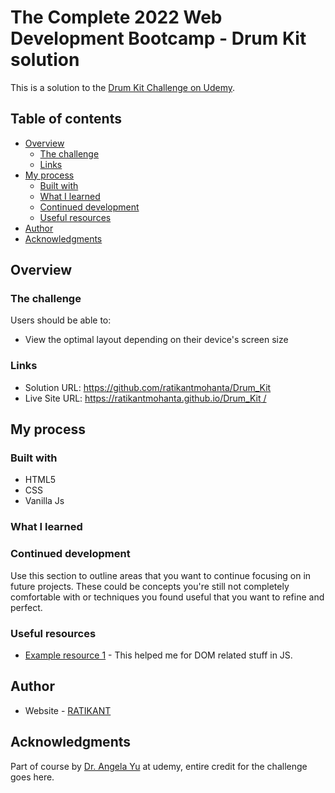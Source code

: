 # The Complete 2022 Web Development Bootcamp - Drum Kit solution

This is a solution to the [Drum Kit Challenge on Udemy](https://www.udemy.com/course/the-complete-web-development-bootcamp). 
## Table of contents

- [Overview](#overview)
  - [The challenge](#the-challenge)
  - [Links](#links)
- [My process](#my-process)
  - [Built with](#built-with)
  - [What I learned](#what-i-learned)
  - [Continued development](#continued-development)
  - [Useful resources](#useful-resources)
- [Author](#author)
- [Acknowledgments](#acknowledgments)


## Overview

### The challenge

Users should be able to:

- View the optimal layout depending on their device's screen size


### Links

- Solution URL: [https://github.com/ratikantmohanta/Drum_Kit ](https://github.com/ratikantmohanta/Drum_Kit )
- Live Site URL: [https://ratikantmohanta.github.io/Drum_Kit /](https://ratikantmohanta.github.io/Drum_Kit/)

## My process

### Built with

- HTML5 
- CSS
- Vanilla Js

### What I learned


### Continued development

Use this section to outline areas that you want to continue focusing on in future projects. These could be concepts you're still not completely comfortable with or techniques you found useful that you want to refine and perfect.


### Useful resources

- [Example resource 1](https://www.w3schools.com/js/js_htmldom.asp) - This helped me for DOM related stuff in JS.

## Author

- Website - [RATIKANT](<EDit_in _Future>)

## Acknowledgments

Part of course by [Dr. Angela Yu](https://www.udemy.com/user/4b4368a3-b5c8-4529-aa65-2056ec31f37e/) at udemy, entire credit for the challenge goes here. 
